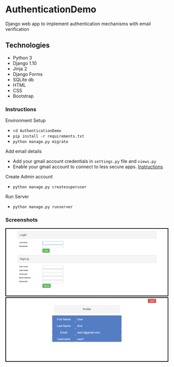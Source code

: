 # AuthenticationDemo
Django web app to implement authentication mechanisms with email verification

## Technologies
* Python 3
* Django 1.10
* Jinja 2
* Django Forms
* SQLite db
* HTML
* CSS
* Bootstrap

### Instructions
Environment Setup
* `cd AuthenticationDemo`
* `pip install -r requirements.txt`
* `python manage.py migrate`

Add email details
* Add your gmail account credentials in `settings.py` file and `views.py`
* Enable your gmail account to connect to less secure apps. <a href="https://support.google.com/accounts/answer/6010255?hl=en">Instructions</a>

Create Admin account
* `python manage.py createsuperuser`

Run Server
* `python manage.py runserver`

### Screenshots
<img style="border:2px solid black;" src="https://github.com/vaibhavkollipara/AuthenticationDemo/blob/master/screens/login.PNG?raw=true"/><br/>
<img style="border:2px solid black;" src="https://github.com/vaibhavkollipara/AuthenticationDemo/blob/master/screens/profile.PNG?raw=true"/><br/>
